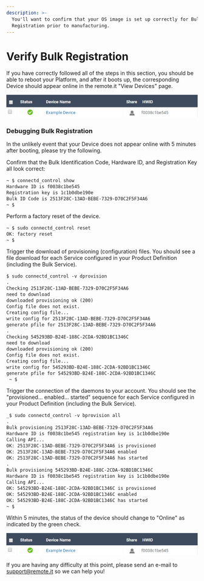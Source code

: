 ```yaml
---
description: >-
  You'll want to confirm that your OS image is set up correctly for Bulk
  Registration prior to manufacturing.
---
```


# Verify Bulk Registration

If you have correctly followed all of the steps in this section, you should be able to reboot your Platform, and after it boots up, the corresponding Device should appear online in the remote.it "View Devices" page.

![](../../.gitbook/assets/image%20%2884%29.png)

### Debugging Bulk Registration

In the unlikely event that your Device does not appear online with 5 minutes after booting, please try the following.

Confirm that the Bulk Identification Code, Hardware ID, and Registration Key all look correct:

```text
~ $ connectd_control show
Hardware ID is f0038c1be545
Registration key is 1c1b0dbe190e
Bulk ID Code is 2513F28C-13AD-BEBE-7329-D70C2F5F34A6
~ $
```

Perform a factory reset of the device.

```text
~ $ sudo connectd_control reset
OK: factory reset
~ $
```

Trigger the download of provisioning \(configuration\) files.  You should see a file download for each Service configured in your Product Definition \(including the Bulk Service\).

```text
$ sudo connectd_control -v dprovision
.
Checking 2513F28C-13AD-BEBE-7329-D70C2F5F34A6
need to download
downloaded provisioning ok (200)
Config file does not exist.
Creating config file...
write config for 2513F28C-13AD-BEBE-7329-D70C2F5F34A6
generate pfile for 2513F28C-13AD-BEBE-7329-D70C2F5F34A6
.
Checking 545293BD-B24E-188C-2CDA-92BD1BC1346C
need to download
downloaded provisioning ok (200)
Config file does not exist.
Creating config file...
write config for 545293BD-B24E-188C-2CDA-92BD1BC1346C
generate pfile for 545293BD-B24E-188C-2CDA-92BD1BC1346C
 ~ $
```

Trigger the connection of the daemons to your account.  You should see the "provisioned... enabled... started" sequence for each Service configured in your Product Definition \(including the Bulk Service\).

```text
_$ sudo connectd_control -v bprovision all
.
Bulk provisioning 2513F28C-13AD-BEBE-7329-D70C2F5F34A6
Hardware ID is f0038c1be545 registration key is 1c1b0dbe190e
Calling API...
OK: 2513F28C-13AD-BEBE-7329-D70C2F5F34A6 is provisioned
OK: 2513F28C-13AD-BEBE-7329-D70C2F5F34A6 enabled
OK: 2513F28C-13AD-BEBE-7329-D70C2F5F34A6 has started
.
Bulk provisioning 545293BD-B24E-188C-2CDA-92BD1BC1346C
Hardware ID is f0038c1be545 registration key is 1c1b0dbe190e
Calling API...
OK: 545293BD-B24E-188C-2CDA-92BD1BC1346C is provisioned
OK: 545293BD-B24E-188C-2CDA-92BD1BC1346C enabled
OK: 545293BD-B24E-188C-2CDA-92BD1BC1346C has started
~ $
```

Within 5 minutes, the status of the device should change to "Online" as indicated by the green check.

![](../../.gitbook/assets/image%20%2822%29.png)

If you are having any difficulty at this point, please send an e-mail to support@remote.it so we can help you!


